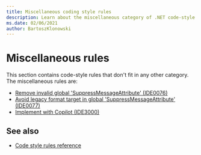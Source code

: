 ```yaml
---
title: Miscellaneous coding style rules
description: Learn about the miscellaneous category of .NET code-style rules.
ms.date: 02/06/2021
author: BartoszKlonowski
---
```


# Miscellaneous rules

This section contains code-style rules that don't fit in any other category. The miscellaneous rules are:

- [Remove invalid global 'SuppressMessageAttribute' (IDE0076)](ide0076.md)
- [Avoid legacy format target in global 'SuppressMessageAttribute' (IDE0077)](ide0077.md)
- [Implement with Copilot (IDE3000)](ide3000.md)

## See also

- [Code style rules reference](index.md)
